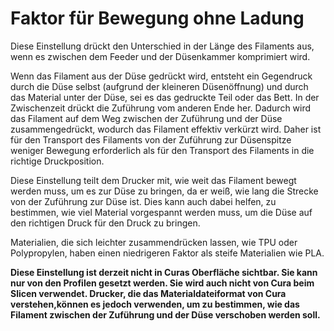 Faktor für Bewegung ohne Ladung
====
Diese Einstellung drückt den Unterschied in der Länge des Filaments aus, wenn es zwischen dem Feeder und der Düsenkammer komprimiert wird.

Wenn das Filament aus der Düse gedrückt wird, entsteht ein Gegendruck durch die Düse selbst (aufgrund der kleineren Düsenöffnung) und durch das Material unter der Düse, sei es das gedruckte Teil oder das Bett. In der Zwischenzeit drückt die Zuführung vom anderen Ende her. Dadurch wird das Filament auf dem Weg zwischen der Zuführung und der Düse zusammengedrückt, wodurch das Filament effektiv verkürzt wird. Daher ist für den Transport des Filaments von der Zuführung zur Düsenspitze weniger Bewegung erforderlich als für den Transport des Filaments in die richtige Druckposition.

Diese Einstellung teilt dem Drucker mit, wie weit das Filament bewegt werden muss, um es zur Düse zu bringen, da er weiß, wie lang die Strecke von der Zuführung zur Düse ist. Dies kann auch dabei helfen, zu bestimmen, wie viel Material vorgespannt werden muss, um die Düse auf den richtigen Druck für den Druck zu bringen.

Materialien, die sich leichter zusammendrücken lassen, wie TPU oder Polypropylen, haben einen niedrigeren Faktor als steife Materialien wie PLA.

**Diese Einstellung ist derzeit nicht in Curas Oberfläche sichtbar. Sie kann nur von den Profilen gesetzt werden. Sie wird auch nicht von Cura beim Slicen verwendet. Drucker, die das Materialdateiformat von Cura verstehen,können es jedoch verwenden, um zu bestimmen, wie das Filament zwischen der Zuführung und der Düse verschoben werden soll.**